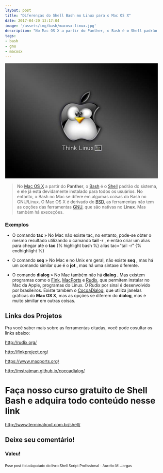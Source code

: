 ```yaml
---
layout: post
title: "Diferenças do Shell Bash no Linux para o Mac OS X"
date: 2017-04-20 13:17:04
image: '/assets/img/bash/macosx-linux.jpg'
description: "No Mac OS X a partir do Panther, o Bash é o Shell padrão do sistema, e ele já devidamente instalado para todos os usuários."
tags:
- bash
- gnu
- macosx
---
```


![Diferenças do Shell Bash no Linux para o Mac OS X](/assets/img/bash/macosx-linux.jpg "Diferenças do Shell Bash no Linux para o Mac OS X")

> No [Mac OS X](https://www.apple.com/br/macos/) a partir do __Panther__, o [Bash](https://www.gnu.org/software/bash/) é o [Shell](http://terminalroot.com.br/shell/) padrão do sistema, e ele já está devidamente instalado para todos os usuários. No entanto, o Bash no Mac se difere em algumas coisas do Bash no GNU/Linux. O Mac OS X é derivado do [BSD](http://terminalroot.com.br/tags#bsd), as ferramentas não tem as opções das ferramentas [GNU](https://www.gnu.org/), que são nativas no __Linux__. Mas também há execeções.

### Exemplos


* O comando __tac__ &raquo; No Mac não existe tac, no entanto, pode-se obter o mesmo resultado utilizando o camando __tail -r__ , e então criar um alias para chegar até o __tac__
{% highlight bash %}
alias tac="tail -r"
{% endhighlight %}


* O comando __seq__ &raquo; No Mac e no Unix em geral, não existe __seq__ , mas há um comando similar que é o __jot__ , mas há uma sintaxe diferente.


* O comando __dialog__ &raquo; No Mac também não há __dialog__ . Mas existem programas como o [Fink](http://finkproject.org/), [MacPorts](https://www.macports.org/) e [Rudix](http://rudix.org/), que permitem instalar no Mac da Apple, programas do Linux. O Rudix por sinal é desenvolvido por brasileiros. Existe também o [CocoaDialog](http://mstratman.github.io/cocoadialog/), que utiliza janelas gráficas do __Mac OS X__, mas as opções se diferem do __dialog__, mas é muito similiar em outras coisas.

## Links dos Projetos

Pra você saber mais sobre as ferramentas citadas, você pode cosultar os links abaixo:

<http://rudix.org/>

<http://finkproject.org/>

<https://www.macports.org/>

<http://mstratman.github.io/cocoadialog/>

# Faça nosso curso gratuito de Shell Bash e adquira todo conteúdo nesse link
<http://www.terminalroot.com.br/shell/>

## Deixe seu comentário!

### Valeu!

<sub>Esse post foi adapatado do livro Shell Script Profissional - Aurelio M. Jargas</sub>


<script async src="https://pagead2.googlesyndication.com/pagead/js/adsbygoogle.js"></script>

<!-- Informat -->
<ins class="adsbygoogle"
 style="display:block"
 data-ad-client="ca-pub-2838251107855362"
 data-ad-slot="2327980059"
 data-ad-format="auto"
 data-full-width-responsive="true"></ins>

<script>
(adsbygoogle = window.adsbygoogle || []).push({});
</script>


